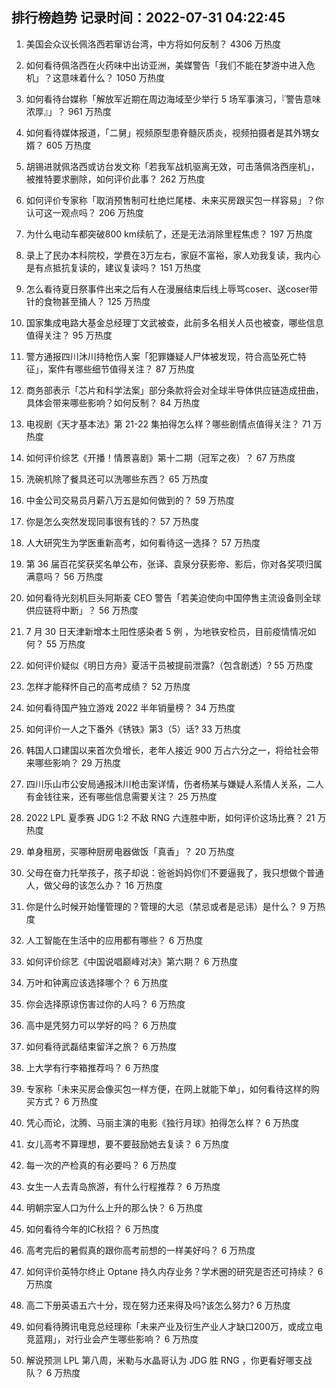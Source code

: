 
## 排行榜趋势 记录时间：2022-07-31 04:22:45
  
  1. 美国会众议长佩洛西若窜访台湾，中方将如何反制？ 4306 万热度
    
  2. 如何看待佩洛西在火药味中出访亚洲，美媒警告「我们不能在梦游中进入危机」？这意味着什么？ 1050 万热度
    
  3. 如何看待台媒称「解放军近期在周边海域至少举行 5 场军事演习，『警告意味浓厚』」？ 961 万热度
    
  4. 如何看待媒体报道，「二舅」视频原型患脊髓灰质炎，视频拍摄者是其外甥女婿？ 605 万热度
    
  5. 胡锡进就佩洛西或访台发文称「若我军战机驱离无效，可击落佩洛西座机」，被推特要求删除，如何评价此事？ 262 万热度
    
  6. 如何评价专家称「取消预售制可杜绝烂尾楼、未来买房跟买包一样容易」？你认可这一观点吗？ 206 万热度
    
  7. 为什么电动车都突破800 km续航了，还是无法消除里程焦虑？ 197 万热度
    
  8. 录上了民办本科院校，学费在3万左右，家庭不富裕，家人劝我复读，我内心是有点抵抗复读的，建议复读吗？ 151 万热度
    
  9. 怎么看待夏日祭事件出来之后有人在漫展结束后线上辱骂coser、送coser带针的食物甚至捅人？ 125 万热度
    
  10. 国家集成电路大基金总经理丁文武被查，此前多名相关人员也被查，哪些信息值得关注？ 95 万热度
    
  11. 警方通报四川沐川持枪伤人案「犯罪嫌疑人尸体被发现，符合高坠死亡特征」，案件有哪些细节值得关注？ 87 万热度
    
  12. 商务部表示「芯片和科学法案」部分条款将会对全球半导体供应链造成扭曲，具体会带来哪些影响？如何反制？ 84 万热度
    
  13. 电视剧《天才基本法》第 21-22 集拍得怎么样？哪些剧情点值得关注？ 71 万热度
    
  14. 如何评价综艺《开播！情景喜剧》第十二期（冠军之夜）？ 67 万热度
    
  15. 洗碗机除了餐具还可以洗哪些东西？ 65 万热度
    
  16. 中金公司交易员月薪八万五是如何做到的？ 59 万热度
    
  17. 你是怎么突然发现同事很有钱的？ 57 万热度
    
  18. 人大研究生为学医重新高考，如何看待这一选择？ 57 万热度
    
  19. 第 36 届百花奖获奖名单公布，张译、袁泉分获影帝、影后，你对各奖项归属满意吗？ 56 万热度
    
  20. 如何看待光刻机巨头阿斯麦 CEO 警告「若美迫使向中国停售主流设备则全球供应链将中断」？ 56 万热度
    
  21. 7 月 30 日天津新增本土阳性感染者 5 例 ，为地铁安检员，目前疫情情况如何？ 55 万热度
    
  22. 如何评价疑似《明日方舟》夏活干员被提前泄露?（包含剧透）? 55 万热度
    
  23. 怎样才能释怀自己的高考成绩？ 52 万热度
    
  24. 如何看待国产独立游戏 2022 半年销量榜？ 34 万热度
    
  25. 如何评价一人之下番外《锈铁》第3（5）话? 33 万热度
    
  26. 韩国人口建国以来首次负增长，老年人接近 900 万占六分之一，将给社会带来哪些影响？ 29 万热度
    
  27. 四川乐山市公安局通报沐川枪击案详情，伤者杨某与嫌疑人系情人关系，二人有金钱往来，还有哪些信息需要关注？ 25 万热度
    
  28. 2022 LPL 夏季赛 JDG 1:2 不敌 RNG 六连胜中断，如何评价这场比赛？ 21 万热度
    
  29. 单身租房，买哪种厨房电器做饭「真香」？ 20 万热度
    
  30. 父母在奋力托举孩子，孩子却说：爸爸妈妈你们不要逼我了，我只想做个普通人，做父母的该怎么办？ 16 万热度
    
  31. 你是什么时候开始懂管理的？管理的大忌（禁忌或者是忌讳）是什么？ 9 万热度
    
  32. 人工智能在生活中的应用都有哪些？ 6 万热度
    
  33. 如何评价综艺《中国说唱巅峰对决》第六期？ 6 万热度
    
  34. 万叶和钟离应该选择哪个？ 6 万热度
    
  35. 你会选择原谅伤害过你的人吗？ 6 万热度
    
  36. 高中是凭努力可以学好的吗？ 6 万热度
    
  37. 如何看待武磊结束留洋之旅？ 6 万热度
    
  38. 上大学有行李箱推荐吗？ 6 万热度
    
  39. 专家称「未来买房会像买包一样方便，在网上就能下单」，如何看待这样的购买方式？ 6 万热度
    
  40. 凭心而论，沈腾、马丽主演的电影《独行月球》拍得怎么样？ 6 万热度
    
  41. 女儿高考不算理想，要不要鼓励她去复读？ 6 万热度
    
  42. 每一次的产检真的有必要吗？ 6 万热度
    
  43. 女生一人去青岛旅游，有什么行程推荐？ 6 万热度
    
  44. 明朝宗室人口为什么上升的那么快？ 6 万热度
    
  45. 如何看待今年的IC秋招？ 6 万热度
    
  46. 高考完后的暑假真的跟你高考前想的一样美好吗？ 6 万热度
    
  47. 如何评价英特尔终止 Optane 持久内存业务？学术圈的研究是否还可持续？ 6 万热度
    
  48. 高二下册英语五六十分，现在努力还来得及吗?该怎么努力? 6 万热度
    
  49. 如何看待腾讯电竞总经理称「未来产业及衍生产业人才缺口200万，或成立电竞蓝翔」，对行业会产生哪些影响？ 6 万热度
    
  50. 解说预测 LPL 第八周，米勒与水晶哥认为 JDG 胜 RNG ，你更看好哪支战队？ 6 万热度
    